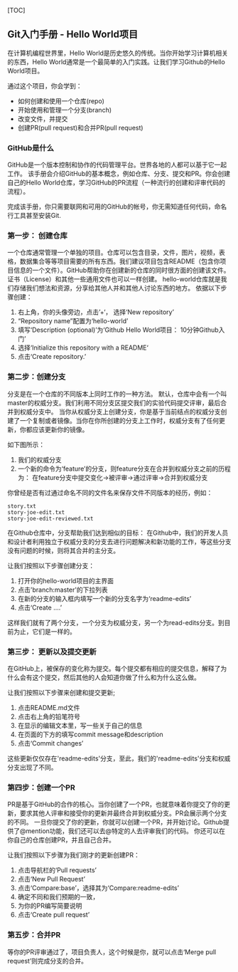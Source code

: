 [TOC]

## Git入门手册 - Hello World项目
在计算机编程世界里，Hello World是历史悠久的传统。当你开始学习计算机相关的东西，Hello World通常是一个最简单的入门实践。让我们学习Github的Hello World项目。

通过这个项目，你会学到：
- 如何创建和使用一个仓库(repo)
- 开始使用和管理一个分支(branch)
- 改变文件，并提交
- 创建PR(pull request)和合并PR(pull request)

### GitHub是什么
GitHub是一个版本控制和协作的代码管理平台。世界各地的人都可以基于它一起工作。
该手册会介绍GitHub的基本概念，例如仓库、分支、提交和PR。你会创建自己的Hello World仓库，学习GitHub的PR流程（一种流行的创建和评审代码的流程）。

完成该手册，你只需要联网和可用的GitHub的帐号，你无需知道任何代码，命名行工具甚至安装Git.

### 第一步： 创建仓库
一个仓库通常管理一个单独的项目。仓库可以包含目录，文件，图片，视频，表格，数据集合等等项目需要的所有东西。我们建议项目包含README（包含你项目信息的一个文件）。GitHub帮助你在创建新的仓库的同时很方面的创建该文件。证书（License）和其他一些通用文件也可以一样创建。
hello-world仓库就是我们存储我们想法和资源，分享给其他人并和其他人讨论东西的地方。
依据以下步骤创建：
1.  右上角，你的头像旁边，点击’+‘， 选择‘New repository’
2. “Repository name”配置为‘hello-world’
3. 填写‘Description (optional)’为‘Github Hello World项目： 10分钟Github入门’
4. 选择‘Initialize this repository with a README‘
5. 点击‘Create repository.’

### 第二步：创建分支
分支是在一个仓库的不同版本上同时工作的一种方法。
默认，仓库中会有一个叫master的权威分支。我们利用不同分支区提交我们的实验代码提交评审，最后合并到权威分支中。
当你从权威分支上创建分支，你是基于当前结点的权威分支创建了一个复制或者镜像。当你在你所创建的分支上工作时，权威分支有了任何更新，你都应该更新你的镜像。

如下图所示：
1. 我们的权威分支
2. 一个新的命令为‘feature’的分支，则feature分支在合并到权威分支之前的历程为：
在feature分支中提交变化->被评审->通过评审->合并到权威分支

你曾经是否有过通过命名不同的文件名来保存文件不同版本的经历，例如：
```
story.txt
story-joe-edit.txt
story-joe-edit-reviewed.txt
```
在Github仓库中，分支帮助我们达到相似的目标：
在Github中，我们的开发人员和设计者利用独立于权威分支的分支去进行问题解决和新功能的工作，等这些分支没有问题的时候，则将其合并的主分支。

让我们按照以下步骤创建分支：

1. 打开你的hello-world项目的主界面
2. 点击'branch:master'的下拉列表
3. 在新的分支的输入框内填写一个新的分支名字为‘readme-edits’
4. 点击‘Create ....’

这样我们就有了两个分支，一个分支为权威分支，另一个为read-edits分支。到目前为止，它们是一样的。

### 第三步： 更新以及提交更新

在GitHub上，被保存的变化称为提交。每个提交都有相应的提交信息，解释了为什么会有这个提交，然后其他的人会知道你做了什么和为什么这么做。

让我们按照以下步骤来创建和提交更新;
1. 点击README.md文件
2. 点击右上角的铅笔符号
3. 在显示的编辑文本里，写一些关于自己的信息
4. 在页面的下方的填写commit message和description
5. 点击‘Commit changes’

这些更新仅仅存在'readme-edits'分支，至此，我们的'readme-edits'分支和权威分支出现了不同。
### 第四步：创建一个PR
PR是基于GitHub的合作的核心。当你创建了一个PR，也就意味着你提交了你的更新，要求其他人评审和接受你的更新并最终合并到权威分支。PR会展示两个分支的不同。
一旦你提交了你的更新，你就可以创建一个PR，并开始讨论。Github提供了@mention功能，我们还可以去@特定的人去评审我们的代码。
你还可以在你自己的仓库创建PR，并且自己合并。

让我们按照以下步骤为我们刚才的更新创建PR：
1. 点击导航栏的‘Pull requests’
2. 点击‘New Pull Request’
3. 点击‘Compare:base’，选择其为‘Compare:readme-edits’
4. 确定不同和我们预期的一致，
5. 为你的PR编写简要说明
6. 点击‘Create pull request’

### 第五步：合并PR
等你的PR评审通过了，项目负责人，这个时候是你，就可以点击‘Merge pull request’则完成分支的合并。

